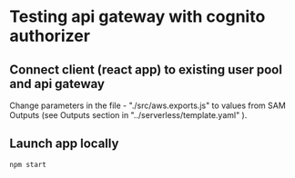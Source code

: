 # Testing api gateway with cognito authorizer

## Connect client (react app) to existing user pool and api gateway

Change parameters in the file - "./src/aws.exports.js" to values from SAM Outputs (see Outputs section in "../serverless/template.yaml" ).

## Launch app locally

`npm start`
